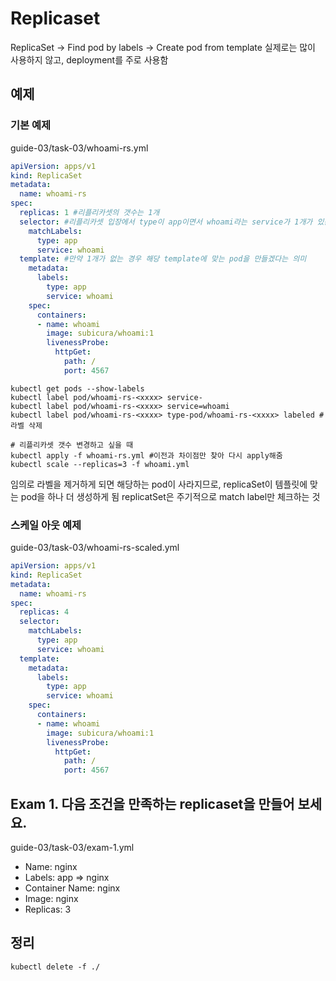 # Replicaset

ReplicaSet -> Find pod by labels -> Create pod from template
실제로는 많이 사용하지 않고, deployment를 주로 사용함

## 예제

### 기본 예제

guide-03/task-03/whoami-rs.yml

```yml
apiVersion: apps/v1
kind: ReplicaSet
metadata:
  name: whoami-rs
spec:
  replicas: 1 #리플리카셋의 갯수는 1개
  selector: #리플리카셋 입장에서 type이 app이면서 whoami라는 service가 1개가 있는지 체크한다는 의미
    matchLabels:
      type: app
      service: whoami
  template: #만약 1개가 없는 경우 해당 template에 맞는 pod을 만들겠다는 의미
    metadata:
      labels:
        type: app
        service: whoami
    spec:
      containers:
      - name: whoami
        image: subicura/whoami:1
        livenessProbe:
          httpGet:
            path: /
            port: 4567
```

```
kubectl get pods --show-labels
kubectl label pod/whoami-rs-<xxxx> service-
kubectl label pod/whoami-rs-<xxxx> service=whoami
kubectl label pod/whoami-rs-<xxxx> type-pod/whoami-rs-<xxxx> labeled #라벨 삭제

# 리플리카셋 갯수 변경하고 싶을 때
kubectl apply -f whoami-rs.yml #이전과 차이점만 찾아 다시 apply해줌
kubectl scale --replicas=3 -f whoami.yml
```
임의로 라벨을 제거하게 되면 해당하는 pod이 사라지므로, replicaSet이 템플릿에 맞는 pod을 하나 더 생성하게 됨
replicatSet은 주기적으로 match label만 체크하는 것

### 스케일 아웃 예제

guide-03/task-03/whoami-rs-scaled.yml

```yml
apiVersion: apps/v1
kind: ReplicaSet
metadata:
  name: whoami-rs
spec:
  replicas: 4
  selector:
    matchLabels:
      type: app
      service: whoami
  template:
    metadata:
      labels:
        type: app
        service: whoami
    spec:
      containers:
      - name: whoami
        image: subicura/whoami:1
        livenessProbe:
          httpGet:
            path: /
            port: 4567
```

## Exam 1. 다음 조건을 만족하는 replicaset을 만들어 보세요.

guide-03/task-03/exam-1.yml

- Name: nginx
- Labels: app => nginx
- Container Name: nginx
- Image: nginx
- Replicas: 3

## 정리

```
kubectl delete -f ./
```
